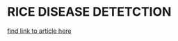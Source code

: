 # RICE DISEASE DETETCTION


[find link to article here](https://medium.com/@noorhamna174/rice-disease-detection-7490036928da)

